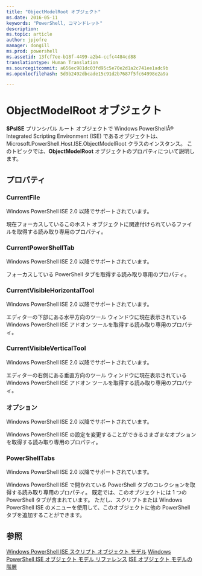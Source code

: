```yaml
---
title: "ObjectModelRoot オブジェクト"
ms.date: 2016-05-11
keywords: "PowerShell, コマンドレット"
description: 
ms.topic: article
author: jpjofre
manager: dongill
ms.prod: powershell
ms.assetid: 13fcf7ee-b18f-4499-a2b4-ccfc4484cd88
translationtype: Human Translation
ms.sourcegitcommit: a656ec981dc03fd95c5e70e2d1a2c741ee1adc9b
ms.openlocfilehash: 5d9b2492dbcade15c91d2b7687f5fc64998e2a9a

---
```


# ObjectModelRoot オブジェクト
   **$PsISE** プリンシパル ルート オブジェクトで Windows PowerShellÂ® Integrated Scripting Environment (ISE) であるオブジェクトは、Microsoft.PowerShell.Host.ISE.ObjectModelRoot クラスのインスタンス。 このトピックでは、**ObjectModelRoot** オブジェクトのプロパティについて説明します。

## プロパティ

### CurrentFile
  Windows PowerShell ISE 2.0 以降でサポートされています。 

 現在フォーカスしているこのホスト オブジェクトに関連付けられているファイルを取得する読み取り専用のプロパティ。

### CurrentPowerShellTab
  Windows PowerShell ISE 2.0 以降でサポートされています。 

 フォーカスしている PowerShell タブを取得する読み取り専用のプロパティ。

### CurrentVisibleHorizontalTool
  Windows PowerShell ISE 2.0 以降でサポートされています。 

 エディターの下部にある水平方向のツール ウィンドウに現在表示されている Windows PowerShell ISE アドオン ツールを取得する読み取り専用のプロパティ。

### CurrentVisibleVerticalTool
  Windows PowerShell ISE 2.0 以降でサポートされています。 

 エディターの右側にある垂直方向のツール ウィンドウに現在表示されている Windows PowerShell ISE アドオン ツールを取得する読み取り専用のプロパティ。

### オプション
  Windows PowerShell ISE 2.0 以降でサポートされています。 

 Windows PowerShell ISE の設定を変更することができるさまざまなオプションを取得する読み取り専用のプロパティ。

### PowerShellTabs
  Windows PowerShell ISE 2.0 以降でサポートされています。 

 Windows PowerShell ISE で開かれている PowerShell タブのコレクションを取得する読み取り専用のプロパティ。 既定では、このオブジェクトには 1 つの PowerShell タブが含まれています。 ただし、スクリプトまたは Windows PowerShell ISE のメニューを使用して、このオブジェクトに他の PowerShell タブを追加することができます。

## 参照
 [Windows PowerShell ISE スクリプト オブジェクト モデル](The-Windows-PowerShell-ISE-Scripting-Object-Model.md) 
 [Windows PowerShell ISE オブジェクト モデル リファレンス](Windows-PowerShell-ISE-Object-Model-Reference.md) 
 [ISE オブジェクト モデルの階層](The-ISE-Object-Model-Hierarchy.md)

  



<!--HONumber=Oct16_HO1-->


